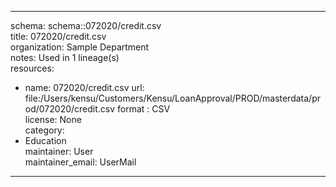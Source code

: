 


---  
schema: schema::072020/credit.csv  
title: 072020/credit.csv  
organization: Sample Department  
notes: Used in 1 lineage(s)  
resources:  
  - name: 072020/credit.csv 
    url: file:/Users/kensu/Customers/Kensu/LoanApproval/PROD/masterdata/prod/072020/credit.csv 
    format : CSV  
license: None  
category:
  - Education  
maintainer: User  
maintainer_email: UserMail  
---